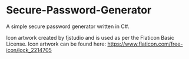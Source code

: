 # Secure-Password-Generator
A simple secure password generator written in C#.

Icon artwork created by fjstudio and is used as per the Flaticon Basic License.
Icon artwork can be found here: https://www.flaticon.com/free-icon/lock_2214705
